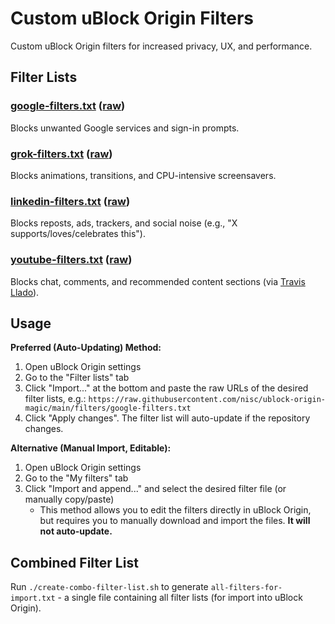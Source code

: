 # Custom uBlock Origin Filters

Custom uBlock Origin filters for increased privacy, UX, and performance.

## Filter Lists

### [google-filters.txt](filters/google-filters.txt) ([raw](https://raw.githubusercontent.com/nisc/ublock-origin-magic/main/filters/google-filters.txt))
Blocks unwanted Google services and sign-in prompts.

### [grok-filters.txt](filters/grok-filters.txt) ([raw](https://raw.githubusercontent.com/nisc/ublock-origin-magic/main/filters/grok-filters.txt))
Blocks animations, transitions, and CPU-intensive screensavers.

### [linkedin-filters.txt](filters/linkedin-filters.txt) ([raw](https://raw.githubusercontent.com/nisc/ublock-origin-magic/main/filters/linkedin-filters.txt))
Blocks reposts, ads, trackers, and social noise (e.g., "X supports/loves/celebrates this").

### [youtube-filters.txt](filters/youtube-filters.txt) ([raw](https://raw.githubusercontent.com/nisc/ublock-origin-magic/main/filters/youtube-filters.txt))
Blocks chat, comments, and recommended content sections (via [Travis Llado](https://www.travisllado.com/2025/05/my-ublock-origin-rules.html)).

## Usage

**Preferred (Auto-Updating) Method:**

1. Open uBlock Origin settings
2. Go to the "Filter lists" tab
3. Click "Import..." at the bottom and paste the raw URLs of the desired filter lists, e.g.: `https://raw.githubusercontent.com/nisc/ublock-origin-magic/main/filters/google-filters.txt`
4. Click "Apply changes". The filter list will auto-update if the repository changes.

**Alternative (Manual Import, Editable):**

1. Open uBlock Origin settings
2. Go to the "My filters" tab
3. Click "Import and append..." and select the desired filter file (or manually copy/paste)
   - This method allows you to edit the filters directly in uBlock Origin, but requires you to manually download and import the files. **It will not auto-update.**

## Combined Filter List

Run `./create-combo-filter-list.sh` to generate `all-filters-for-import.txt` - a single file containing all filter lists (for import into uBlock Origin).
